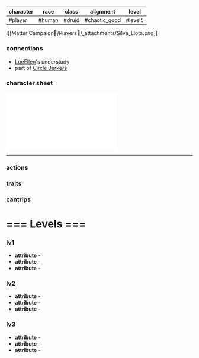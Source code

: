 | character | race              | class | alignment     | level   |
| --------- | ----------------- | ----- | ------------- | ------- |
| #player   | #human   | #druid | #chaotic_good  | #level5 |
![[Matter Campaign📁/Players👤/_attachments/Silva_Liota.png]]
### connections
- [LueEllen](Matter%20Campaign📁/NPCs🤖/LueEllen.md)'s understudy
- part of [Circle Jerkers](Matter%20Campaign📁/Clans⚔/Circle%20Jerkers.md)


### character sheet
![](Matter%20Campaign📁/Players👤/_attachments/Silver_Liota_lv_5.pdf)

---
### actions
### traits
### cantrips

# === Levels ===
### lv1
- **attribute** - 
- **attribute** - 
- **attribute** - 

### lv2
- **attribute** - 
- **attribute** - 
- **attribute** - 

### lv3
- **attribute** - 
- **attribute** - 
- **attribute** - 
